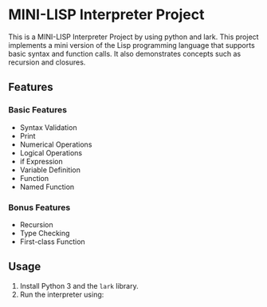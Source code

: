# MINI-LISP Interpreter Project

This is a MINI-LISP Interpreter Project by using python and lark. This project implements a mini version of the Lisp programming language that supports basic syntax and function calls. It also demonstrates concepts such as recursion and closures.

## Features

### Basic Features
- Syntax Validation
- Print
- Numerical Operations
- Logical Operations
- if Expression
- Variable Definition
- Function
- Named Function

### Bonus Features
- Recursion
- Type Checking
- First-class Function

## Usage

1. Install Python 3 and the `lark` library.
2. Run the interpreter using:
